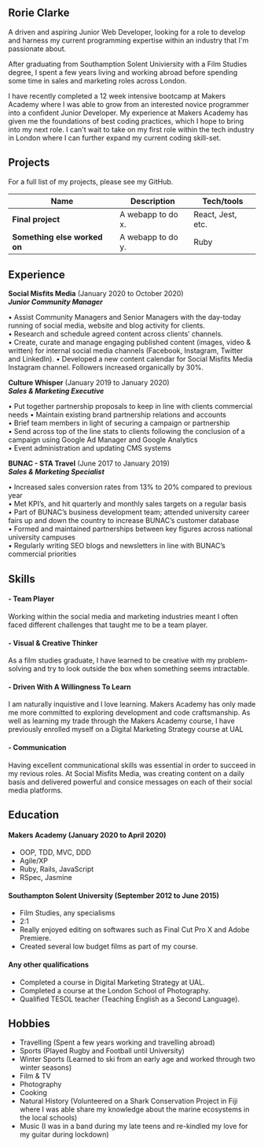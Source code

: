 ## Rorie Clarke

A driven and aspiring Junior Web Developer, looking for a role to develop and harness my current programming expertise within an industry that I'm passionate about.

After graduating from Southamption Solent Univiersity with a Film Studies degree, I spent a few years living and working abroad before spending some time in sales and marketing roles across London.

I have recently completed a 12 week intensive bootcamp at Makers Academy where I was able to grow from an interested novice programmer into a confident Junior Developer. My experience at Makers Academy has given me the foundations of best coding practices, which I hope to bring into my next role. I can't wait to take on my first role within the tech industry in London where I can further expand my current coding skill-set. 


## Projects

For a full list of my projects, please see my GitHub.

| Name                         | Description       | Tech/tools        |
| ---------------------------- | ----------------- | ----------------- |
| **Final project**            | A webapp to do x. | React, Jest, etc. |
| **Something else worked on** | A webapp to do y. | Ruby              |

## Experience

 **Social Misfits Media** (January 2020 to October 2020)  
***Junior Community Manager***

• Assist Community Managers and Senior Managers with the day-today running of social media, website and blog activity for clients.  
• Research and schedule agreed content across clients’ channels.  
• Create, curate and manage engaging published content (images, video & written) for internal social media channels (Facebook, Instagram, Twitter and LinkedIn). 
• Developed a new content calendar for Social Misfits Media Instagram channel. Followers increased organically by 30%.


**Culture Whisper** (January 2019 to January 2020)  
***Sales & Marketing Executive***

• Put together partnership proposals to keep in line with clients commercial needs  • Maintain existing brand partnership relations and accounts  
• Brief team members in light of securing a campaign or partnership  
• Send across top of the line stats to clients following the conclusion of a campaign using Google Ad Manager and Google Analytics  
• Event administration and updating CMS systems  


**BUNAC - STA Travel** (June 2017 to January 2019)  
***Sales & Marketing Specialist***

• Increased sales conversion rates from 13% to 20% compared to previous year  
• Met KPI’s, and hit quarterly and monthly sales targets on a regular basis  
• Part of BUNAC’s business development team; attended university career fairs up and down  the country to increase BUNAC’s customer database  
• Formed and maintained partnerships between key figures across national university campuses  
• Regularly writing SEO blogs and newsletters in line with BUNAC’s commercial priorities 


## Skills

#### - Team Player
Working within the social media and marketing industries meant I often faced different challenges that taught me to be a team player.

#### - Visual & Creative Thinker
As a film studies graduate, I have learned to be creative with my problem-solving and try to look outside the box when something seems intractable.

#### - Driven With A Willingness To Learn
I am naturally inquistive and I love learning. Makers Academy has only made me more committed to exploring development and code craftsmanship. As well as learning my trade through the Makers Academy course, I have previously enrolled myself on a Digital Marketing Strategy course at UAL

#### - Communication
Having excellent communicational skills was essential in order to succeed in my revious roles. At Social Misfits Media, was creating content on a daily basis and delivered powerful and consice messages on each of their social media platforms. 


## Education

#### Makers Academy (January 2020 to April 2020)

- OOP, TDD, MVC, DDD
- Agile/XP
- Ruby, Rails, JavaScript
- RSpec, Jasmine

#### Southampton Solent University (September 2012 to June 2015)

- Film Studies, any specialisms
- 2:1
- Really enjoyed editing on softwares such as Final Cut Pro X and Adobe Premiere.
- Created several low budget films as part of my course.

#### Any other qualifications

- Completed a course in Digital Marketing Strategy at UAL.
- Completed a course at the London School of Photography.
- Qualified TESOL teacher (Teaching English as a Second Language).

## Hobbies

- Travelling (Spent a few years working and travelling abroad)
- Sports (Played Rugby and Football until University)
- Winter Sports (Learned to ski from an early age and worked through two winter seasons)
- Film & TV
- Photography 
- Cooking
- Natural History (Volunteered on a Shark Conservation Project in Fiji where I was able share my knowledge about the marine ecosystems in the local schools)
- Music (I was in a band during my late teens and re-kindled my love for my guitar during lockdown)
